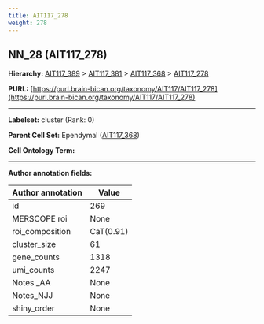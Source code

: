 ```yaml
---
title: AIT117_278
weight: 278
---
```

## NN_28 (AIT117_278)
<b>Hierarchy: </b>
[AIT117_389](../AIT117_389) >
[AIT117_381](../AIT117_381) >
[AIT117_368](../AIT117_368) >
[AIT117_278](../AIT117_278)

**PURL:** [https://purl.brain-bican.org/taxonomy/AIT117/AIT117_278](https://purl.brain-bican.org/taxonomy/AIT117/AIT117_278)

---


**Labelset:** cluster (Rank: 0)

**Parent Cell Set:** Ependymal ([AIT117_368](../AIT117_368))



**Cell Ontology Term:** 

[MARKER GENES.]: #


---

[TRANSFERRED ANNOTATIONS.]: #


[AUTHOR ANNOTATION FIELDS.]: #


**Author annotation fields:**

| Author annotation | Value |
|-------------------|-------|
|id|269|
|MERSCOPE roi|None|
|roi_composition|CaT(0.91)|
|cluster_size|61|
|gene_counts|1318|
|umi_counts|2247|
|Notes _AA|None|
|Notes_NJJ|None|
|shiny_order|None|
